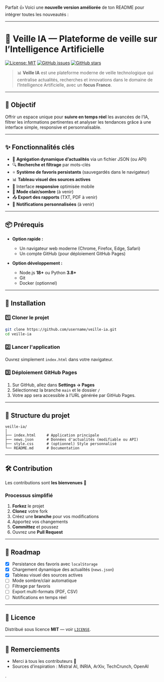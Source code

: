 Parfait 👍
Voici une **nouvelle version améliorée** de ton README pour intégrer toutes les nouveautés :

---

# 🤖 Veille IA — Plateforme de veille sur l’Intelligence Artificielle

[![License: MIT](https://img.shields.io/badge/License-MIT-yellow.svg)](https://opensource.org/licenses/MIT)
[![GitHub issues](https://img.shields.io/github/issues/username/veille-ia)](https://github.com/username/veille-ia/issues)
[![GitHub stars](https://img.shields.io/github/stars/username/veille-ia)](https://github.com/username/veille-ia/stargazers)

> 📊 **Veille IA** est une plateforme moderne de veille technologique qui centralise actualités, recherches et innovations dans le domaine de l’Intelligence Artificielle, avec un **focus France**.

---

## 🎯 Objectif

Offrir un espace unique pour **suivre en temps réel** les avancées de l’IA, filtrer les informations pertinentes et analyser les tendances grâce à une interface simple, responsive et personnalisable.

---

## ✨ Fonctionnalités clés

* 📰 **Agrégation dynamique d’actualités** via un fichier JSON (ou API)
* 🔍 **Recherche et filtrage** par mots-clés
* ⭐ **Système de favoris persistants** (sauvegardés dans le navigateur)
* 📊 **Tableau visuel des sources actives**
* 📱 Interface **responsive** optimisée mobile
* 🌙 **Mode clair/sombre** (à venir)
* 📤 **Export des rapports** (TXT, PDF à venir)
* 🔔 **Notifications personnalisées** (à venir)

---

## 📦 Prérequis

* **Option rapide :**

  * Un navigateur web moderne (Chrome, Firefox, Edge, Safari)
  * Un compte GitHub (pour déploiement GitHub Pages)

* **Option développement :**

  * Node.js **18+** ou Python **3.8+**
  * Git
  * Docker (optionnel)

---

## 🚀 Installation

### 1️⃣ Cloner le projet

```bash
git clone https://github.com/username/veille-ia.git
cd veille-ia
```

### 2️⃣ Lancer l'application

Ouvrez simplement `index.html` dans votre navigateur.

### 3️⃣ Déploiement GitHub Pages

1. Sur GitHub, allez dans **Settings → Pages**
2. Sélectionnez la branche `main` et le dossier `/`
3. Votre app sera accessible à l’URL générée par GitHub Pages.

---

## 📁 Structure du projet

```
veille-ia/
│
├── index.html     # Application principale
├── news.json      # Données d'actualités (modifiable ou API)
├── style.css      # (optionnel) Style personnalisé
└── README.md      # Documentation
```

---

## 🛠️ Contribution

Les contributions sont **les bienvenues** 🎉

### Processus simplifié

1. **Forkez** le projet
2. **Clonez** votre fork
3. Créez une **branche** pour vos modifications
4. Apportez vos changements
5. **Committez** et poussez
6. Ouvrez une **Pull Request**

---

## 📅 Roadmap

* [x] Persistance des favoris avec `localStorage`
* [x] Chargement dynamique des actualités (`news.json`)
* [x] Tableau visuel des sources actives
* [ ] Mode sombre/clair automatique
* [ ] Filtrage par favoris
* [ ] Export multi-formats (PDF, CSV)
* [ ] Notifications en temps réel

---

## 📄 Licence

Distribué sous licence **MIT** — voir [`LICENSE`](LICENSE).

---

## 🙏 Remerciements

* Merci à tous les contributeurs 💙
* Sources d’inspiration : Mistral AI, INRIA, ArXiv, TechCrunch, OpenAI

.
